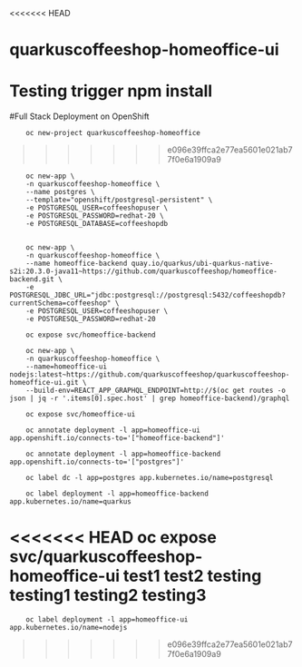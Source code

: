 <<<<<<< HEAD
# quarkuscoffeeshop-homeoffice-ui
Testing trigger
npm install
=======
#Full Stack Deployment on OpenShift

        oc new-project quarkuscoffeeshop-homeoffice
>>>>>>> e096e39ffca2e77ea5601e021ab77f0e6a1909a9

        oc new-app \
        -n quarkuscoffeeshop-homeoffice \
        --name postgres \
        --template="openshift/postgresql-persistent" \
        -e POSTGRESQL_USER=coffeeshopuser \
        -e POSTGRESQL_PASSWORD=redhat-20 \
        -e POSTGRESQL_DATABASE=coffeeshopdb


        oc new-app \
        -n quarkuscoffeeshop-homeoffice \
        --name homeoffice-backend quay.io/quarkus/ubi-quarkus-native-s2i:20.3.0-java11~https://github.com/quarkuscoffeeshop/homeoffice-backend.git \
        -e POSTGRESQL_JDBC_URL="jdbc:postgresql://postgresql:5432/coffeeshopdb?currentSchema=coffeeshop" \
        -e POSTGRESQL_USER=coffeeshopuser \
        -e POSTGRESQL_PASSWORD=redhat-20

        oc expose svc/homeoffice-backend

        oc new-app \
        -n quarkuscoffeeshop-homeoffice \
        --name=homeoffice-ui nodejs:latest~https://github.com/quarkuscoffeeshop/quarkuscoffeeshop-homeoffice-ui.git \
        --build-env=REACT_APP_GRAPHQL_ENDPOINT=http://$(oc get routes -o json | jq -r '.items[0].spec.host' | grep homeoffice-backend)/graphql

        oc expose svc/homeoffice-ui

        oc annotate deployment -l app=homeoffice-ui app.openshift.io/connects-to='["homeoffice-backend"]'

        oc annotate deployment -l app=homeoffice-backend app.openshift.io/connects-to='["postgres"]'

        oc label dc -l app=postgres app.kubernetes.io/name=postgresql

        oc label deployment -l app=homeoffice-backend app.kubernetes.io/name=quarkus

<<<<<<< HEAD
        oc expose svc/quarkuscoffeeshop-homeoffice-ui
test1
test2
testing
testing1
testing2
testing3
=======
        oc label deployment -l app=homeoffice-ui app.kubernetes.io/name=nodejs
>>>>>>> e096e39ffca2e77ea5601e021ab77f0e6a1909a9
